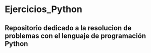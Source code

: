 # Ejercicios_Python
## Repositorio dedicado a la resolucion de problemas con el lenguaje de programación Python
